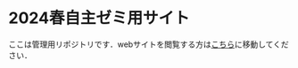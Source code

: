 # 2024春自主ゼミ用サイト

ここは管理用リポジトリです．webサイトを閲覧する方は[こちら](https://harry-arbrebleu.github.io/seminar-web/)に移動してください．